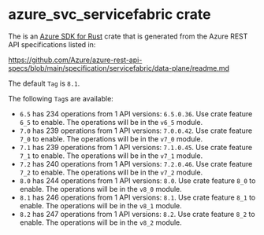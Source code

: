 # azure_svc_servicefabric crate

The is an [Azure SDK for Rust](https://github.com/Azure/azure-sdk-for-rust) crate that is generated from the Azure REST API specifications listed in:

https://github.com/Azure/azure-rest-api-specs/blob/main/specification/servicefabric/data-plane/readme.md

The default `Tag` is `8.1`.

The following `Tag`s are available:

- `6.5` has 234 operations from 1 API versions: `6.5.0.36`. Use crate feature `6_5` to enable. The operations will be in the `v6_5` module.
- `7.0` has 239 operations from 1 API versions: `7.0.0.42`. Use crate feature `7_0` to enable. The operations will be in the `v7_0` module.
- `7.1` has 239 operations from 1 API versions: `7.1.0.45`. Use crate feature `7_1` to enable. The operations will be in the `v7_1` module.
- `7.2` has 240 operations from 1 API versions: `7.2.0.46`. Use crate feature `7_2` to enable. The operations will be in the `v7_2` module.
- `8.0` has 244 operations from 1 API versions: `8.0`. Use crate feature `8_0` to enable. The operations will be in the `v8_0` module.
- `8.1` has 246 operations from 1 API versions: `8.1`. Use crate feature `8_1` to enable. The operations will be in the `v8_1` module.
- `8.2` has 247 operations from 1 API versions: `8.2`. Use crate feature `8_2` to enable. The operations will be in the `v8_2` module.